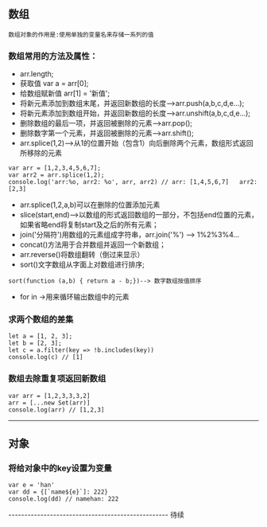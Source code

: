 ## 数组
    数组对象的作用是:使用单独的变量名来存储一系列的值
 
### 数组常用的方法及属性：
- arr.length;
- 获取值 var a = arr[0];
- 给数组赋新值 arr[1] = '新值';
- 将新元素添加到数组末尾，并返回新数组的长度-->arr.push(a,b,c,d,e...);
- 将新元素添加到数组开始，并返回新数组的长度-->arr.unshift(a,b,c,d,e...);
- 删除数组的最后一项，并返回被删除的元素-->arr.pop();
- 删除数字第一个元素，并返回被删除的元素-->arr.shift();
- arr.splice(1,2)-->从1的位置开始（包含1）向后删除两个元素，数组形式返回所移除的元素

```
var arr = [1,2,3,4,5,6,7];
var arr2 = arr.splice(1,2);
console.log('arr:%o, arr2: %o', arr, arr2) // arr: [1,4,5,6,7]   arr2: [2,3]
```
- arr.splice(1,2,a,b)可以在删除的位置添加元素
- slice(start,end)-->以数组的形式返回数组的一部分，不包括end位置的元素，如果省略end将复制start及之后的所有元素；
- join('分隔符')用数组的元素组成字符串，arr.join('%') --> 1%2%3%4...
- concat()方法用于合并数组并返回一个新数组；
- arr.reverse()将数组翻转（倒过来显示）
- sort()文字数组从字面上对数组进行排序;
```
sort(function (a,b) { return a - b;})--> 数字数组按值排序
```
- for in →用来循环输出数组中的元素
### 求两个数组的差集
```
let a = [1, 2, 3];
let b = [2, 3];
let c = a.filter(key => !b.includes(key))
console.log(c) // [1]
```
### 数组去除重复项返回新数组
```
var arr = [1,2,3,3,3,2]
arr = [...new Set(arr)]
console.log(arr) // [1,2,3]
```
---
## 对象

### 将给对象中的key设置为变量
```
var e = 'han'
var dd = {[`name${e}`]: 222}
console.log(dd) // namehan: 222
```

-------------------------------------------------- 待续